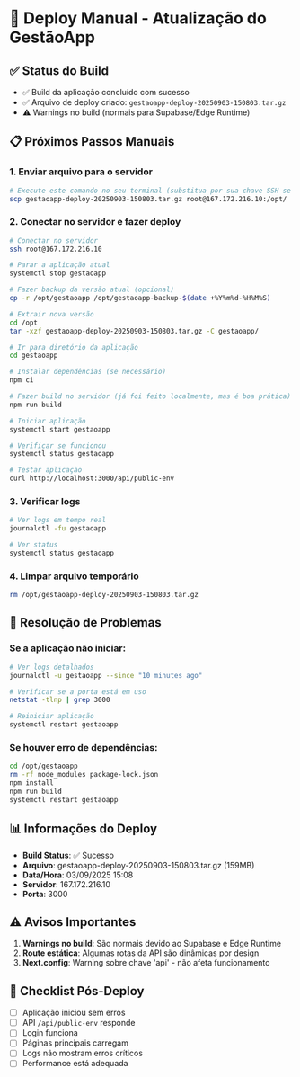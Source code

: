 # 🚀 Deploy Manual - Atualização do GestãoApp

## ✅ Status do Build
- ✅ Build da aplicação concluído com sucesso
- ✅ Arquivo de deploy criado: `gestaoapp-deploy-20250903-150803.tar.gz`
- ⚠️ Warnings no build (normais para Supabase/Edge Runtime)

## 📋 Próximos Passos Manuais

### 1. Enviar arquivo para o servidor
```bash
# Execute este comando no seu terminal (substitua por sua chave SSH se necessário)
scp gestaoapp-deploy-20250903-150803.tar.gz root@167.172.216.10:/opt/
```

### 2. Conectar no servidor e fazer deploy
```bash
# Conectar no servidor
ssh root@167.172.216.10

# Parar a aplicação atual
systemctl stop gestaoapp

# Fazer backup da versão atual (opcional)
cp -r /opt/gestaoapp /opt/gestaoapp-backup-$(date +%Y%m%d-%H%M%S)

# Extrair nova versão
cd /opt
tar -xzf gestaoapp-deploy-20250903-150803.tar.gz -C gestaoapp/

# Ir para diretório da aplicação
cd gestaoapp

# Instalar dependências (se necessário)
npm ci

# Fazer build no servidor (já foi feito localmente, mas é boa prática)
npm run build

# Iniciar aplicação
systemctl start gestaoapp

# Verificar se funcionou
systemctl status gestaoapp

# Testar aplicação
curl http://localhost:3000/api/public-env
```

### 3. Verificar logs
```bash
# Ver logs em tempo real
journalctl -fu gestaoapp

# Ver status
systemctl status gestaoapp
```

### 4. Limpar arquivo temporário
```bash
rm /opt/gestaoapp-deploy-20250903-150803.tar.gz
```

## 🔧 Resolução de Problemas

### Se a aplicação não iniciar:
```bash
# Ver logs detalhados
journalctl -u gestaoapp --since "10 minutes ago"

# Verificar se a porta está em uso
netstat -tlnp | grep 3000

# Reiniciar aplicação
systemctl restart gestaoapp
```

### Se houver erro de dependências:
```bash
cd /opt/gestaoapp
rm -rf node_modules package-lock.json
npm install
npm run build
systemctl restart gestaoapp
```

## 📊 Informações do Deploy

- **Build Status**: ✅ Sucesso
- **Arquivo**: gestaoapp-deploy-20250903-150803.tar.gz (159MB)
- **Data/Hora**: 03/09/2025 15:08
- **Servidor**: 167.172.216.10
- **Porta**: 3000

## ⚠️ Avisos Importantes

1. **Warnings no build**: São normais devido ao Supabase e Edge Runtime
2. **Route estática**: Algumas rotas da API são dinâmicas por design
3. **Next.config**: Warning sobre chave 'api' - não afeta funcionamento

## 🎯 Checklist Pós-Deploy

- [ ] Aplicação iniciou sem erros
- [ ] API `/api/public-env` responde
- [ ] Login funciona
- [ ] Páginas principais carregam
- [ ] Logs não mostram erros críticos
- [ ] Performance está adequada
